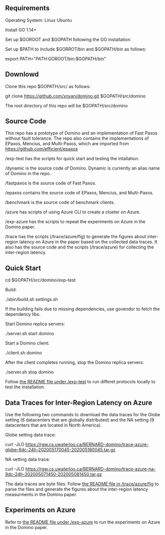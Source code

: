 ## Requirements

Operating System: Linux Ubuntu

Install GO 1.14+

Set up $GOROOT and $GOPATH following the GO installation

Set up $PATH to include $GORROT/bin and $GOPATH/bin as follows:

export PATH="$PATH:$GOROOT/bin:$GOPATH/bin" 

## Downlowd

Clone this repo $GOPATH/src/ as follows:

git clone https://github.com/xnyan/domino.git $GOPATH/src/domino

The root directory of this repo will be $GOPATH/src/domino

## Source Code
This repo has a prototype of Domino and an implementation of Fast Paxos without fault tolerance. The repo also contains the implementations of EPaxos, Mencius, and Multi-Paxos, which are imported from https://github.com/efficient/epaxos

/exp-test has the scripts for quick start and testing the intallation.

/dynamic is the source code of Domino. Dynamic is currently an alias name of Domino in the repo.

/fastpaxos is the source code of Fast Paxos.

/epaxos contains the source code of EPaxos, Mencius, and Multi-Paxos.

/benchmark is the source code of benchmark clients.

/azure has scripts of using Azure CLI to create a clueter on Azure.

/exp-azure has the scripts to repeat the experiments on Azure in the Domino paper.

/trace has the scripts (/trace/azure/fig) to generate the figures about inter-region latency on Azure in the paper based on the collected data traces. It also has the source code and the scripts (/trace/azure) for collecting the inter-region latency.

## Quick Start

cd $GOPATH/src/domino/exp-test

Build:

./sbin/build.sh settings.sh

If the building fails due to missing dependencies, use govendor to fetch the dependency libs.

Start Domino replica servers:

./server.sh start domino

Start a Domino client:

./client.sh domino

After the client completes running, stop the Domino replica servers:

./server.sh stop domino

Follow [the README file under /exp-test](https://github.com/xnyan/domino/tree/master/exp-test) to run differet protocols locally to test the installation.

## Data Traces for Inter-Region Latency on Azure

Use the following two commands to download the data traces for the Globe setting (6 datacenters that are globally distributed) and the NA setting (9 datacenters that are located in North America).

Globe setting data trace:

curl -JLO https://rgw.cs.uwaterloo.ca/BERNARD-domino/trace-azure-globe-6dc-24h-202005170045-202005180045.tar.gz

NA setting data trace:

curl -JLO https://rgw.cs.uwaterloo.ca/BERNARD-domino/trace-azure-na-9dc-24h-202005071450-202005081450.tar.gz

The data traces are byte files. Follow [the README file in /trace/azure/fig](https://github.com/xnyan/domino/tree/master/trace/azure/fig) to parse the files and generate the figures about the inter-region latency measurments in the Domino paper.


## Experiments on Azure

Refer to [the README file under /exp-azure](https://github.com/xnyan/domino/tree/master/exp-azure) to run the experiments on Azure in the Domino paper.
